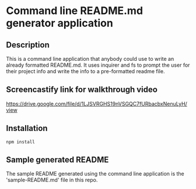 # Command line README.md generator application

## Description
This is a command line application that anybody could use to write an already formatted README.md.  It uses inquirer and fs to prompt the user for their project info and write the info to a pre-formatted readme file.

## Screencastify link for walkthrough video
https://drive.google.com/file/d/1LJSVRGHS19nVSGQC7fURbacbxNenuLyH/view

## Installation
```
npm install
```

## Sample generated README
The sample README generated using the command line application is the 'sample-README.md' file in this repo.
